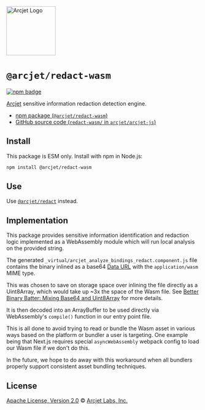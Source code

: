 <a href="https://arcjet.com" target="_arcjet-home">
  <picture>
    <source media="(prefers-color-scheme: dark)" srcset="https://arcjet.com/logo/arcjet-dark-lockup-voyage-horizontal.svg">
    <img src="https://arcjet.com/logo/arcjet-light-lockup-voyage-horizontal.svg" alt="Arcjet Logo" height="128" width="auto">
  </picture>
</a>

# `@arcjet/redact-wasm`

<p>
  <a href="https://www.npmjs.com/package/@arcjet/redact-wasm">
    <picture>
      <source media="(prefers-color-scheme: dark)" srcset="https://img.shields.io/npm/v/%40arcjet%2Fredact-wasm?style=flat-square&label=%E2%9C%A6Aj&labelColor=000000&color=5C5866">
      <img alt="npm badge" src="https://img.shields.io/npm/v/%40arcjet%2Fredact-wasm?style=flat-square&label=%E2%9C%A6Aj&labelColor=ECE6F0&color=ECE6F0">
    </picture>
  </a>
</p>

[Arcjet][arcjet] sensitive information redaction detection engine.

- [npm package (`@arcjet/redact-wasm`)](https://www.npmjs.com/package/@arcjet/redact-wasm)
- [GitHub source code (`redact-wasm/` in `arcjet/arcjet-js`)](https://github.com/arcjet/arcjet-js/tree/main/redact-wasm)

## Install

This package is ESM only.
Install with npm in Node.js:

```sh
npm install @arcjet/redact-wasm
```

## Use

Use [`@arcjet/redact`][file-redact] instead.

## Implementation

This package provides sensitive information identification and redaction logic implemented as a
WebAssembly module which will run local analysis on the provided string.

The generated `_virtual/arcjet_analyze_bindings_redact.component.js` file contains the binary inlined as
a base64 [Data URL][mdn-data-url] with the `application/wasm` MIME type.

This was chosen to save on storage space over inlining the file directly as a
Uint8Array, which would take up ~3x the space of the Wasm file. See
[Better Binary Batter: Mixing Base64 and Uint8Array][wasm-base64-blog] for more
details.

It is then decoded into an ArrayBuffer to be used directly via WebAssembly's
`compile()` function in our entry point file.

This is all done to avoid trying to read or bundle the Wasm asset in various
ways based on the platform or bundler a user is targeting. One example being
that Next.js requires special `asyncWebAssembly` webpack config to load our
Wasm file if we don't do this.

In the future, we hope to do away with this workaround when all bundlers
properly support consistent asset bundling techniques.

## License

[Apache License, Version 2.0][apache-license] © [Arcjet Labs, Inc.][arcjet]

[apache-license]: http://www.apache.org/licenses/LICENSE-2.0
[arcjet]: https://arcjet.com
[file-redact]: ../redact/
[mdn-data-url]: https://developer.mozilla.org/en-US/docs/Web/HTTP/Basics_of_HTTP/Data_URLs
[wasm-base64-blog]: https://blobfolio.com/2019/better-binary-batter-mixing-base64-and-uint8array/
